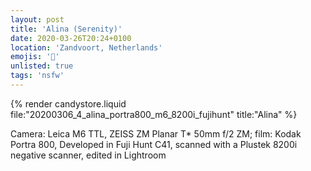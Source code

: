 ```yaml
---
layout: post
title: 'Alina (Serenity)'
date: 2020-03-26T20:24+0100
location: 'Zandvoort, Netherlands'
emojis: '🔞'
unlisted: true
tags: 'nsfw'
---
```


{% render candystore.liquid file:"20200306_4_alina_portra800_m6_8200i_fujihunt" title:"Alina" %}

Camera: Leica M6 TTL, ZEISS ZM Planar T\* 50mm f/2 ZM; film: Kodak Portra 800, Developed in Fuji Hunt C41, scanned with a Plustek 8200i negative scanner, edited in Lightroom
